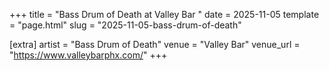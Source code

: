 +++
title = "Bass Drum of Death at Valley Bar "
date = 2025-11-05
template = "page.html"
slug = "2025-11-05-bass-drum-of-death"

[extra]
artist = "Bass Drum of Death"
venue = "Valley Bar"
venue_url = "https://www.valleybarphx.com/"
+++
